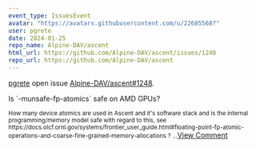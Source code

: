 ```yaml
---
event_type: IssuesEvent
avatar: "https://avatars.githubusercontent.com/u/22685568?"
user: pgrete
date: 2024-01-25
repo_name: Alpine-DAV/ascent
html_url: https://github.com/Alpine-DAV/ascent/issues/1248
repo_url: https://github.com/Alpine-DAV/ascent
---
```


<a href='https://github.com/pgrete' target='_blank'>pgrete</a> open issue <a href='https://github.com/Alpine-DAV/ascent/issues/1248' target='_blank'>Alpine-DAV/ascent#1248</a>.

<p>Is `-munsafe-fp-atomics` safe on AMD GPUs?</p><small>How many device atomics are used in Ascent and it's software stack and is the internal programming/memory model safe with regard to this, see https://docs.olcf.ornl.gov/systems/frontier_user_guide.html#floating-point-fp-atomic-operations-and-coarse-fine-grained-memory-allocations ?...</small><a href='https://github.com/Alpine-DAV/ascent/issues/1248' target='_blank'>View Comment</a>